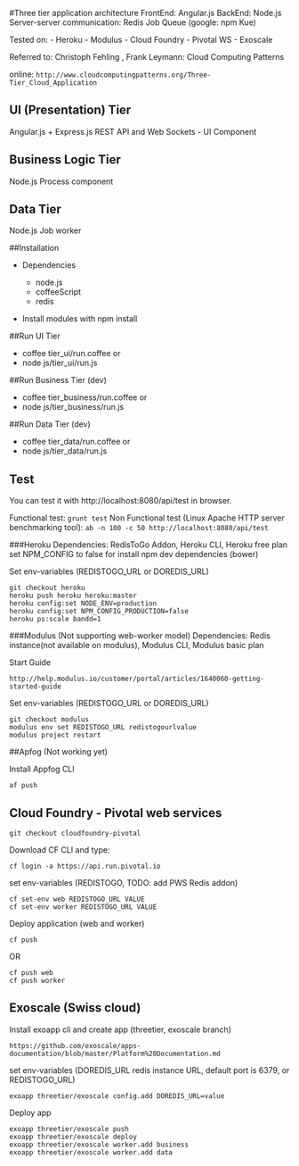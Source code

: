 #Three tier application architecture
FrontEnd: Angular.js
BackEnd: Node.js
Server-server communication: Redis Job Queue (google: npm Kue)

Tested on: 
	- Heroku
	- Modulus
	- Cloud Foundry - Pivotal WS
	- Exoscale

Referred to: 
Christoph Fehling , Frank Leymann: Cloud Computing Patterns

online: ```http://www.cloudcomputingpatterns.org/Three-Tier_Cloud_Application```

## UI (Presentation) Tier
Angular.js + Express.js REST API and Web Sockets - UI Component

## Business Logic Tier
Node.js Process component

## Data Tier
Node.js Job worker

##Installation
* Dependencies
	- node.js
	- coffeeScript
	- redis

* Install modules with npm install
	
##Run UI Tier

* coffee tier_ui/run.coffee
or 
* node js/tier_ui/run.js

##Run Business Tier (dev)

* coffee tier_business/run.coffee
or 
* node js/tier_business/run.js

##Run Data Tier (dev)

* coffee tier_data/run.coffee
or 
* node js/tier_data/run.js

## Test
You can test it with http://localhost:8080/api/test  in browser.

Functional test: 
```grunt test```
Non Functional test (Linux Apache HTTP server benchmarking tool): 
```ab -n 100 -c 50 http://localhost:8080/api/test  ```

###Heroku
Dependencies: RedisToGo Addon, Heroku CLI, Heroku free plan
set NPM_CONFIG to false for install npm dev dependencies (bower)

Set env-variables (REDISTOGO_URL or DOREDIS_URL)

```
git checkout heroku
heroku push heroku heroku:master
heroku config:set NODE_ENV=production
heroku config:set NPM_CONFIG_PRODUCTION=false
heroku ps:scale bandd=1 
```

###Modulus (Not supporting web-worker model)
Dependencies: Redis instance(not available on modulus), Modulus CLI, Modulus basic plan

Start Guide 
```
http://help.modulus.io/customer/portal/articles/1640060-getting-started-guide
```
Set env-variables (REDISTOGO_URL or DOREDIS_URL)
```
git checkout modulus
modulus env set REDISTOGO_URL redistogourlvalue
modulus project restart
```

##Apfog (Not working yet)

Install Appfog CLI

```
af push
```

## Cloud Foundry - Pivotal web services

```
git checkout cloudfoundry-pivotal
```
Download CF CLI and type:
```
cf login -a https://api.run.pivotal.io
```
set env-variables (REDISTOGO, TODO: add PWS Redis addon)
```
cf set-env web REDISTOGO_URL VALUE
cf set-env worker REDISTOGO_URL VALUE
```
Deploy application (web and worker)

```
cf push
```
OR
```
cf push web
cf push worker
```

## Exoscale (Swiss cloud)

Install exoapp cli and create app (threetier, exoscale branch)

```
https://github.com/exoscale/apps-documentation/blob/master/Platform%20Documentation.md
```
set env-variables (DOREDIS_URL redis instance URL, default port is 6379, or REDISTOGO_URL)
```
exoapp threetier/exoscale config.add DOREDIS_URL=value
```

Deploy app

```
exoapp threetier/exoscale push
exoapp threetier/exoscale deploy
exoapp threetier/exoscale worker.add business
exoapp threetier/exoscale worker.add data
```
